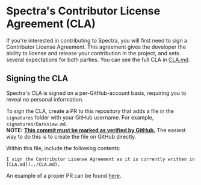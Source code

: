 # Spectra's Contributor License Agreement (CLA)

If you're interested in contributing to Spectra, you will first need to sign a Contributor License Agreement.
This agreement gives the developer the ability to license and release your contribution in the project, and sets several expectations for both parties. You can see the full CLA in [CLA.md](./CLA.md).

## Signing the CLA

Spectra's CLA is signed on a per-GitHub-account basis, requiring you to reveal no personal information.

To sign the CLA, create a PR to this repository that adds a file in the `signatures` folder with your GitHub username. For example, `signatures/DarkView.md`.  
**NOTE:** [**This commit must be marked as verified by GitHub.**](https://docs.github.com/en/authentication/managing-commit-signature-verification/about-commit-signature-verification) The easiest way to do this is to create the file on GitHub directly.

Within this file, include the following contents:

```
I sign the Contributor License Agreement as it is currently written in [CLA.md](../CLA.md).
```

An example of a proper PR can be found [here](https://github.com/ValoSpectra/CLA/pull/1).
